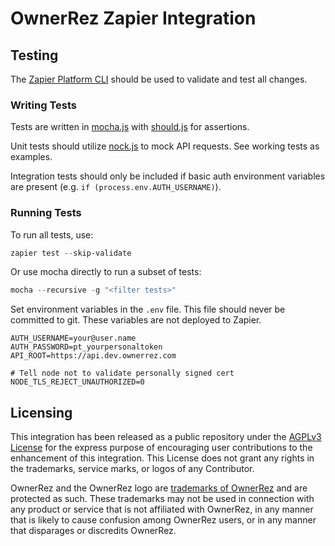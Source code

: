 # OwnerRez Zapier Integration

## Testing

The [Zapier Platform CLI](https://github.com/zapier/zapier-platform/blob/master/packages/cli/docs/cli.md) should be used to validate and test all changes.

### Writing Tests

Tests are written in [mocha.js](https://mochajs.org/) with [should.js](https://shouldjs.github.io/) for assertions.

Unit tests should utilize [nock.js](https://github.com/nock/nock/blob/main/README.md) to mock API requests. See working tests as examples. 

Integration tests should only be included if basic auth environment variables are present (e.g. `if (process.env.AUTH_USERNAME)`).

### Running Tests

To run all tests, use:
```powershell
zapier test --skip-validate
```

Or use mocha directly to run a subset of tests:
```powershell
mocha --recursive -g "<filter tests>"
```

Set environment variables in the `.env` file. This file should never be committed to git. These variables are not deployed to Zapier.
```
AUTH_USERNAME=your@user.name
AUTH_PASSWORD=pt_yourpersonaltoken
API_ROOT=https://api.dev.ownerrez.com

# Tell node not to validate personally signed cert
NODE_TLS_REJECT_UNAUTHORIZED=0
```

## Licensing

This integration has been released as a public repository under the [AGPLv3 License](LICENSE) for the express purpose of encouraging user contributions to the enhancement of this integration. This License does not grant any rights in the trademarks, service marks, or logos of any Contributor. 

OwnerRez and the OwnerRez logo are [trademarks of OwnerRez](https://www.ownerrez.com/trademark) and are protected as such. These trademarks may not be used in connection with any product or service that is not affiliated with OwnerRez, in any manner that is likely to cause confusion among OwnerRez users, or in any manner that disparages or discredits OwnerRez.

